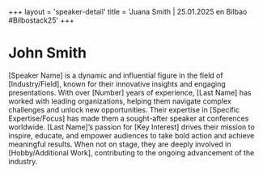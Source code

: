 +++
layout = 'speaker-detail'
title = 'Juana Smith | 25.01.2025 en Bilbao #Bilbostack25'
+++
# John Smith
[Speaker Name] is a dynamic and influential figure in the field of [Industry/Field], known for their innovative insights and engaging presentations. With over [Number] years of experience, [Last Name] has worked with leading organizations, helping them navigate complex challenges and unlock new opportunities. Their expertise in [Specific Expertise/Focus] has made them a sought-after speaker at conferences worldwide. [Last Name]’s passion for [Key Interest] drives their mission to inspire, educate, and empower audiences to take bold action and achieve meaningful results. When not on stage, they are deeply involved in [Hobby/Additional Work], contributing to the ongoing advancement of the industry.